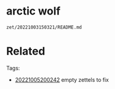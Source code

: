 # arctic wolf

` zet/20221003150321/README.md `

# Related


Tags:
- [20221005200242](/zet/20221005200242/README.md) empty zettels to fix

    
